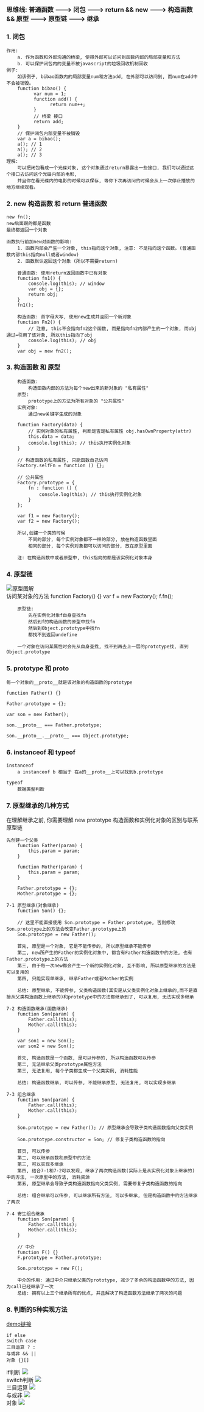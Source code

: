 ### 思维线: 普通函数 ---> 闭包 ---> return && new ---> 构造函数 && 原型 ---> 原型链 ---> 继承   
### 1. 闭包
    作用: 
        a. 作为函数和外部沟通的桥梁, 使得外部可以访问到函数内部的局部变量和方法
        b. 可以保护闭包内的变量不被javascript的垃圾回收机制回收
    例子:
        如该例子, bibao函数内的局部变量num和方法add, 在外部可以访问到, 而num在add中不会被销毁。
        function bibao() {
              var num = 1;
              function add() {
                    return num++;
              }
              // 桥梁 接口
              return add;
        }
        // 保护闭包内部变量不被销毁
        var a = bibao();
        a(); // 1
        a(); // 2
        a(); // 3
    理解:
        可以把闭包看成一个光碟对象, 这个对象通过return暴露出一些接口, 我们可以通过这个接口去访问这个光碟内部的电影, 
        并且你在看光碟内的电影的时候可以保存, 等你下次再访问的时候会从上一次停止播放的地方继续观看。

### 2. new 构造函数 和 return 普通函数
	new fn();
	new后面跟的都是函数
	最终都返回一个对象
	
	函数执行前加new对函数的影响:
		1. 函数内部会产生一个对象, this指向这个对象, 注意: 不是指向这个函数。(普通函数内部this指向null或者window)
		2. 函数默认返回这个对象 (所以不需要return)
		
		普通函数: 使用return返回函数中已有对象
		function fn1() {
			console.log(this); // window
			var obj = {};
			return obj;
		}
		fn1();
		
		构造函数: 首字母大写, 使用new生成并返回一个新对象
		function Fn2() {
			// 注意, this不会指向fn2这个函数, 而是指向fn2内部产生的一个对象, 而obj通过=引用了该对象, 所以this指向了obj
			console.log(this); // obj	
		}
		var obj = new fn2();
			
### 3. 构造函数 和 原型
		构造函数: 
			构造函数内部的方法为每个new出来的新对象的 "私有属性"
		原型:
			prototype上的方法为所有对象的 "公共属性"
		实例对象:
			通过new关键字生成的对象
			
		function Factory(data) {
			// 实例对象的私有属性, 判断是否是私有属性 obj.hasOwnProperty(attr)
			this.data = data;
			console.log(this); // this执行实例化对象
		}
		
		// 构造函数的私有属性, 只能函数自己访问
		Factory.selfFn = function () {};
		
		// 公共属性
		Factory.prototype = {
			fn : function () {
				console.log(this); // this执行实例化对象
			}
		};
		
		var f1 = new Factory();
		var f2 = new Factory();
		
		所以,创建一个类的时候
			不同的部分, 每个实例对象都不一样的部分, 放在构造函数里面
			相同的部分, 每个实例对象都可以访问的部分, 放在原型里面
			
		注: 在构造函数中或者原型中, this指向的都是该实例化对象本身
			
### 4. 原型链 
![原型图解](https://github.com/l511407563/Interview/blob/master/javascript/image/proto.jpg)<br>
	访问某对象的方法
		function Factory() {}
		var f = new Factory();
		f.fn();
		
		原型链:
			先在实例化对象f自身查找fn
			然后到f的构造函数的原型中找fn
			然后到Object.prototype中找fn
			都找不到返回undefine
		
		一个对象在访问某属性时会先从自身查找, 找不到再去上一层的prototype找, 直到Object.prototype
	
### 5. prototype 和 __proto__
	每一个对象的__proto__就是该对象的构造函数的prototype
	
	function Father() {}
	
	Father.prototype = {};
	
	var son = new Father();
	
	son.__proto__ === Father.prototype;
	
	son.__proto__.__proto__ === Object.prototype;
	
### 6. instanceof 和 typeof
	instanceof 
		a instanceof b 相当于 在a的__proto__上可以找到b.prototype
		
	typeof 
		数据类型判断
		
### 7. 原型继承的几种方式
在理解继承之前, 你需要理解 new prototype 构造函数和实例化对象的区别与联系 原型链 

	先创建一个父类
		function Father(param) {
			this.param = param;
		}
		
		function Mother(param) {
			this.param = param;
		}
		
		Father.prototype = {};
		Mother.prototype = {};

	7-1 原型继承(对象继承)
		function Son() {};
		
		// 这里不能直接使用 Son.prototype = Father.prototype, 否则修改Son.prototype上的方法会改变Father.prototype上的
		Son.prototype = new Father();
	
		首先, 原型是一个对象, 它是不能传参的, 所以原型继承不能传参
		第二, new所产生的Father的实例化对象中, 都含有Father构造函数中的方法, 也有Father.prototype上的方法
		第三, 由于每一次new都会产生一个新的实例化对象, 互不影响, 所以原型继承的方法是可以复用的
		第四, 只能实现单继承, 继承Father或者Mother的实例
		
		总结: 原型继承, 不能传参, 父类构造函数(其实是从父类实例化对象上继承的,而不是直接从父类构造函数上继承的)和prototype中的方法都继承到了, 可以复用, 无法实现多继承
		
	7-2 构造函数继承(函数继承)
		function Son(param) {
			Father.call(this);
			Mother.call(this);
		}
		
		var son1 = new Son();
		var son2 = new Son();
		
		首先, 构造函数是一个函数, 是可以传参的, 所以构造函数可以传参
		第二, 无法继承父类prototype属性方法
		第三, 无法复用, 每个子类都生成一个父类实例, 消耗性能
		
		总结: 构造函数继承, 可以传参, 不能继承原型, 无法复用, 可以实现多继承
		
	7-3 组合继承
		function Son(param) {
			Father.call(this);
			Mother.call(this);
		}
		
		Son.prototype = new Father(); // 原型继承会导致子类构造函数指向父类实例
		
		Son.prototype.constructor = Son; // 修复子类构造函数的指向
		
		首页, 可以传参
		第二, 可以继承函数和原型中的方法
		第三, 可以实现多继承
		第四, 结合7-1和7-2可以发现, 继承了两次构造函数(实际上是从实例化对象上继承的)中的方法, 一次原型中的方法, 消耗资源
		第五, 原型继承会导致子类构造函数指向父类实例, 需要修复子类构造函数的指向
		
		总结: 组合继承可以传参, 可以继承所有方法, 可以多继承, 但是构造函数中的方法继承了两次
		
	7-4 寄生组合继承
		function Son(param) {
			Father.call(this);
			Mother.call(this);
		}
		
		// 中介
		function F() {}
		F.prototype = Father.prototype;
		
		Son.prototype = new F();
		
		中介的作用: 通过中介只继承父类的prototype, 减少了多余的构造函数中的方法, 因为call已经继承了一次
		总结: 拥有以上三个继承所有的优点, 并且解决了构造函数方法继承了两次的问题

### 8. 判断的5种实现方法
[demo链接](https://github.com/l511407563/Interview/blob/master/javascript/判断的5种实现方式.html)	<br>

	if else
	switch case
	三目运算 ? :
	与或非 && ||
	对象 {}[]
if判断 
![](https://github.com/l511407563/Interview/blob/master/javascript/image/判断1.png)	<br>
switch判断
![](https://github.com/l511407563/Interview/blob/master/javascript/image/判断2.png)	<br>
三目运算
![](https://github.com/l511407563/Interview/blob/master/javascript/image/判断3.png)	<br>
与或非
![](https://github.com/l511407563/Interview/blob/master/javascript/image/判断4.png)	<br>
对象 
![](https://github.com/l511407563/Interview/blob/master/javascript/image/判断5.png)	<br>

		


	


























	

